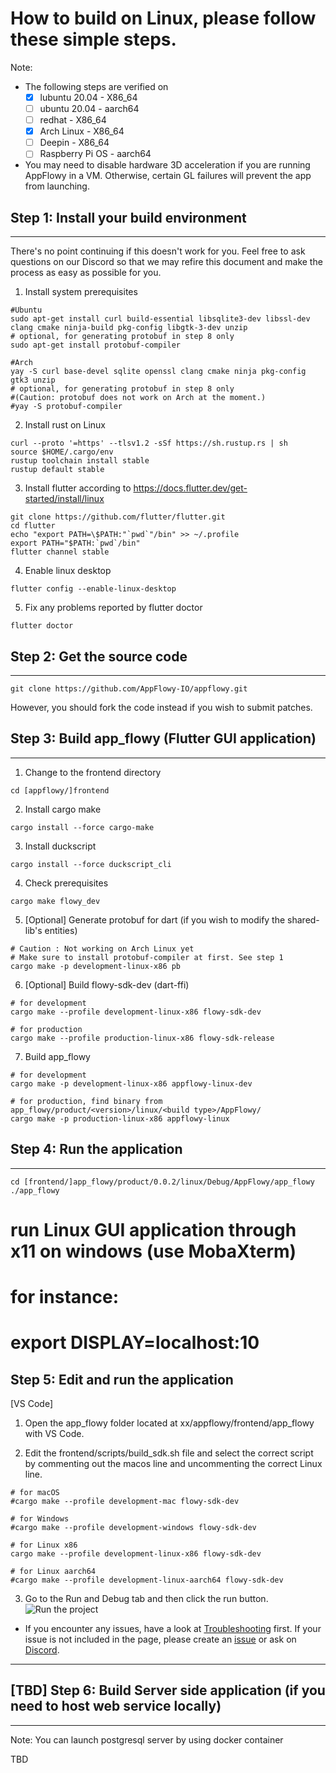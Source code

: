 # How to build on Linux, please follow these simple steps.

Note:
* The following steps are verified on
    - [x] lubuntu 20.04 - X86_64
    - [ ] ubuntu 20.04 - aarch64
    - [ ] redhat - X86_64
    - [x] Arch Linux - X86_64
    - [ ] Deepin - X86_64
    - [ ] Raspberry Pi OS - aarch64
* You may need to disable hardware 3D acceleration if you are running AppFlowy in a VM. Otherwise, certain GL failures will prevent the app from launching.


## Step 1: Install your build environment
------------------------------
There's no point continuing if this doesn't work for you. Feel free to ask questions on our Discord so that we may refire this document and make the process as easy as possible for you.

1. Install system prerequisites
```shell
#Ubuntu
sudo apt-get install curl build-essential libsqlite3-dev libssl-dev clang cmake ninja-build pkg-config libgtk-3-dev unzip
# optional, for generating protobuf in step 8 only
sudo apt-get install protobuf-compiler
```
```shell
#Arch
yay -S curl base-devel sqlite openssl clang cmake ninja pkg-config gtk3 unzip
# optional, for generating protobuf in step 8 only
#(Caution: protobuf does not work on Arch at the moment.)
#yay -S protobuf-compiler
```

2. Install rust on Linux
```shell
curl --proto '=https' --tlsv1.2 -sSf https://sh.rustup.rs | sh
source $HOME/.cargo/env
rustup toolchain install stable
rustup default stable
```

3. Install flutter according to https://docs.flutter.dev/get-started/install/linux
```shell
git clone https://github.com/flutter/flutter.git
cd flutter
echo "export PATH=\$PATH:"`pwd`"/bin" >> ~/.profile
export PATH="$PATH:`pwd`/bin"
flutter channel stable
```
4. Enable linux desktop
```
flutter config --enable-linux-desktop
```
5. Fix any problems reported by flutter doctor
```shell
flutter doctor
```

## Step 2: Get the source code
------------------------------

```shell
git clone https://github.com/AppFlowy-IO/appflowy.git
```

However, you should fork the code instead if you wish to submit patches.

## Step 3: Build app_flowy (Flutter GUI application)
------------------------------

1. Change to the frontend directory
```shell
cd [appflowy/]frontend
```
2. Install cargo make
```shell
cargo install --force cargo-make
```
3. Install duckscript
```shell
cargo install --force duckscript_cli
```
4. Check prerequisites
```shell
cargo make flowy_dev
```
5. [Optional] Generate protobuf for dart (if you wish to modify the shared-lib's entities)
```shell
# Caution : Not working on Arch Linux yet
# Make sure to install protobuf-compiler at first. See step 1
cargo make -p development-linux-x86 pb
```
6. [Optional] Build flowy-sdk-dev (dart-ffi)
```shell
# for development
cargo make --profile development-linux-x86 flowy-sdk-dev

# for production
cargo make --profile production-linux-x86 flowy-sdk-release
```

7. Build app_flowy
```shell
# for development
cargo make -p development-linux-x86 appflowy-linux-dev

# for production, find binary from app_flowy/product/<version>/linux/<build type>/AppFlowy/
cargo make -p production-linux-x86 appflowy-linux
```

## Step 4: Run the application
------------------------------

```
cd [frontend/]app_flowy/product/0.0.2/linux/Debug/AppFlowy/app_flowy
./app_flowy
```
# run Linux GUI application through x11 on windows (use MobaXterm)
# for instance:
# export DISPLAY=localhost:10

## Step 5: Edit and run the application
[VS Code]
1. Open the app_flowy folder located at xx/appflowy/frontend/app_flowy with VS Code.

2. Edit the frontend/scripts/build_sdk.sh file and select the correct script by commenting out the macos line and uncommenting the correct Linux line.

```shell
# for macOS
#cargo make --profile development-mac flowy-sdk-dev

# for Windows
#cargo make --profile development-windows flowy-sdk-dev

# for Linux x86
cargo make --profile development-linux-x86 flowy-sdk-dev

# for Linux aarch64
#cargo make --profile development-linux-aarch64 flowy-sdk-dev
```

3. Go to the Run and Debug tab and then click the run button.
![Run the project](https://github.com/AppFlowy-IO/appflowy/blob/main/doc/imgs/run.png)

* If you encounter any issues, have a look at [Troubleshooting](https://github.com/AppFlowy-IO/appflowy/wiki/Troubleshooting) first. If your issue is not included in the page, please create an [issue](https://github.com/AppFlowy-IO/appflowy/issues/new/choose) or ask on [Discord](https://discord.gg/9Q2xaN37tV).

------------------------------

## [TBD] Step 6: Build Server side application (if you need to host web service locally)
------------------------------

Note: You can launch postgresql server by using docker container

TBD
